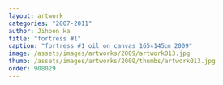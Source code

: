 ```yaml
---
layout: artwork
categories: "2007-2011"
author: Jihoon Ha
title: "fortress #1"
caption: "fortress #1_oil on canvas_165×145㎝_2009"
image: /assets/images/artworks/2009/artwork013.jpg
thumb: /assets/images/artworks/2009/thumbs/artwork013.jpg
order: 908029
---
```

